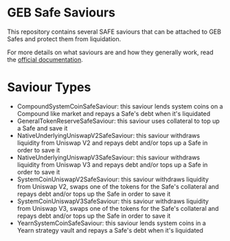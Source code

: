 # GEB Safe Saviours

This repository contains several SAFE saviours that can be attached to GEB Safes and protect them from liquidation.

For more details on what saviours are and how they generally work, read the [official documentation](https://docs.reflexer.finance/integrations/safe-protection).

# Saviour Types

- CompoundSystemCoinSafeSaviour: this saviour lends system coins on a Compound like market and repays a Safe's debt when it's liquidated
- GeneralTokenReserveSafeSaviour: this saviour uses collateral to top up a Safe and save it
- NativeUnderlyingUniswapV2SafeSaviour: this saviour withdraws liquidity from Uniswap V2 and repays debt and/or tops up a Safe in order to save it
- NativeUnderlyingUniswapV3SafeSaviour: this saviour withdraws liquidity from Uniswap V3 and repays debt and/or tops up a Safe in order to save it
- SystemCoinUniswapV2SafeSaviour: this saviour withdraws liquidity from Uniswap V2, swaps one of the tokens for the Safe's collateral and repays debt and/or tops up the Safe in order to save it
- SystemCoinUniswapV3SafeSaviour: this saviour withdraws liquidity from Uniswap V3, swaps one of the tokens for the Safe's collateral and repays debt and/or tops up the Safe in order to save it
- YearnSystemCoinSafeSaviour: this saviour lends system coins in a Yearn strategy vault and repays a Safe's debt when it's liquidated
